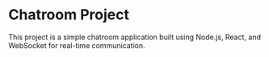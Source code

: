 # Chatroom Project

This project is a simple chatroom application built using Node.js, React, and WebSocket for real-time communication.
